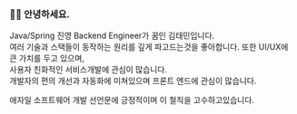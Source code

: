 ### 🏄‍♂️ 안녕하세요.
Java/Spring 진영 Backend Engineer가 꿈인 김태민입니다. <br>
여러 기술과 스택들이 동작하는 원리를 깊게 파고드는것을 좋아합니다. 또한 UI/UX에 큰 가치를 두고 있으며, <br>
사용자 친화적인 서비스개발에 관심이 많습니다. <br>
개발자의 편의 개선과 자동화에 미쳐있으며 프론트 엔드에 관심이 많습니다.

애자일 소프트웨어 개발 선언문에 긍정적이며 이 철칙을 고수하고있습니다.
